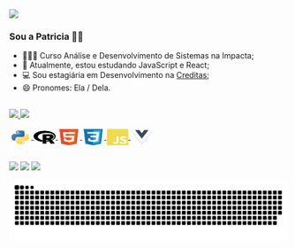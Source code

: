 
<img align = "center" src = "https://i.imgur.com/kPjGg76.png">

### Sou a Patricia 👋🏽

- 👩🏻‍🎓  Curso Análise e Desenvolvimento de Sistemas na Impacta;
- 🌱 Atualmente, estou estudando JavaScript e React;
- 💻 Sou estagiária em Desenvolvimento na <a href="https://github.com/Creditas" target="_blank">Creditas</a>;
- 😄 Pronomes: Ela / Dela.

##

<div>
  <a href="https://github.com/pmagalhaes2">
  <img height="170em" src="https://github-readme-stats.vercel.app/api?username=pmagalhaes2&show_icons=true&theme=radical&include_all_commits=true&count_private=true"/>
  <img height="170em" src="https://github-readme-stats.vercel.app/api/top-langs/?username=pmagalhaes2&layout=compact&langs_count=7&theme=radical"/>
</div>
 
 <div style="display: inline_block"><br>
 <img align="center" alt="Python" height="30" width="40" src="https://raw.githubusercontent.com/devicons/devicon/master/icons/python/python-original.svg">
 <img align="center" alt="Js" height="30" width="40" src="https://raw.githubusercontent.com/devicons/devicon/master/icons/r/r-plain.svg">
 <img align="center" alt="HTML" height="30" width="40" src="https://raw.githubusercontent.com/devicons/devicon/master/icons/html5/html5-original.svg">
 <img align="center" alt="CSS" height="30" width="40" src="https://raw.githubusercontent.com/devicons/devicon/master/icons/css3/css3-original.svg">
<img align="center" alt="Js" height="30" width="40" src="https://raw.githubusercontent.com/devicons/devicon/master/icons/javascript/javascript-plain.svg">
<img align="center" alt="Js" height="30" width="40" src="https://raw.githubusercontent.com/devicons/devicon/master/icons/vuejs/vuejs-plain.svg">

</div>

##
<div> 
<a href = "mailto:paath.magalhaes2@gmail.com"><img src="https://img.shields.io/badge/Gmail-D14836?style=for-the-badge&logo=gmail&logoColor=white" target="_blank"></a>
<a href="https://www.linkedin.com/in/patricia-magalhães" target="_blank"><img src="https://img.shields.io/badge/-LinkedIn-%230077B5?style=for-the-badge&logo=linkedin&logoColor=white" target="_blank"></a> 
  <a href="https://www.instagram.com/paathmagalhaes/" target="_blank"><img src="https://img.shields.io/badge/-Instagram-%23E4405F?style=for-the-badge&logo=instagram&logoColor=white" target="_blank"></a>
  
  ![Snake animation](https://github.com/pmagalhaes2/pmagalhaes2/blob/output/github-contribution-grid-snake.svg)
  
</div>
